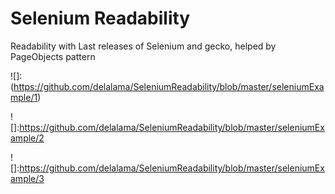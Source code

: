 # Selenium Readability
Readability with Last releases of Selenium and gecko, helped by PageObjects pattern 


![]:(https://github.com/delalama/SeleniumReadability/blob/master/seleniumExample/1)


![]:https://github.com/delalama/SeleniumReadability/blob/master/seleniumExample/2


![]:https://github.com/delalama/SeleniumReadability/blob/master/seleniumExample/3
